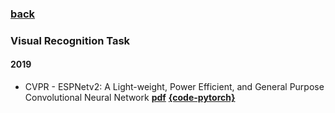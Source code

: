 ### [back](README.md)

### Visual Recognition Task
#### 2019
- CVPR - ESPNetv2: A Light-weight, Power Efficient, and General Purpose Convolutional Neural Network  [**pdf**](https://arxiv.org/pdf/1811.11431v3.pdf) [**{code-pytorch}**](https://github.com/sacmehta/ESPNetv2) 
